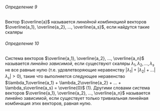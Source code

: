 ###### Определение 9
Вектор $\overline{a}$ называется *линейной комбинацией* векторов $\overline{a_1}, \overline{a_2}, ..., \overline{a_s}$, если найдутся такие скаляры
###### Определение 10
Система векторов $\overline{a_1}, \overline{a_2}, ..., \overline{a_n}$ называется *линейно зависимой*, если существуют скаляры $\lambda_1, \lambda_2, ..., \lambda_s$ не все равные нулю (т.е. удовлетворяющие неравенству $|\lambda_1| + |\lambda_2| + ... |\lambda_s| > 0$), такие что выполняется следующее неравенство  $\lambda_1\overline{a_1} + \lambda_2\overline{a_2} + ... + \lambda_s\overline{a_s} = \overline{0}$ (1). 
   Другими словами система векторов $\overline{a_1}, \overline{a_2}, ..., \overline{a_n}$ называется линейно зависимой, если существует только тривиальная линейная комбинация этих векторов, равная нулю.